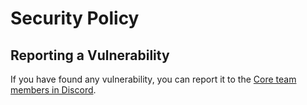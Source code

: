 # Security Policy

## Reporting a Vulnerability

If you have found any vulnerability, you can report it to the [Core team members in Discord](https://discord.gg/DcSNmts).
